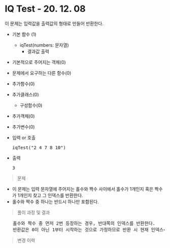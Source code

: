 # IQ Test - 20. 12. 08
이 문제는 입력값을 출력값의 형태로 만들어 반환한다.

- 기본 함수 (1)
  - iqTest(numbers: 문자열)
    - 결과값 출력
- 기본적으로 주어지는 객체(0)
- 문제에서 요구하는 다른 함수(0)
- 추가함수(0)
- 추가클래스(0)
  - 구성함수(0)
- 추가객체(0)
- 추가변수(0)

- 입력 or 호출
  <pre>iqTest("2 4 7 8 10")</pre>
 
- 출력
  <pre>3</pre>

> 문제
  - 이 문제는 입력 문자열에 주어지는 홀수와 짝수 사이에서 홀수가 1개인지 혹은 짝수가 1개인지 찾고 그 인덱스를 반환한다.
  - 홀수와 짝수 중 하나는 반드시 하나만 포함된다.

> 풀이 과정 및 결과
<pre>
   홀수와 짝수 중 먼저 2번 등장하는 경우, 반대쪽의 인덱스를 반환한다.
   반환값은 0이 아닌 1부터 시작하는 것으로 가정하므로 반환 시 현재 인덱스+1을 해서 반환한다.
</pre>

>변경 이력
<pre>
</pre>